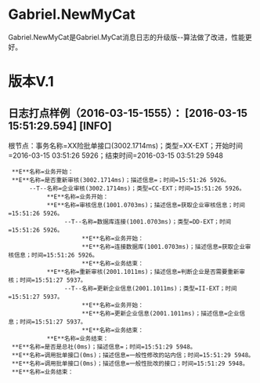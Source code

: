 # Gabriel.NewMyCat
Gabriel.NewMyCat是Gabriel.MyCat消息日志的升级版--算法做了改进，性能更好。
# 版本V.1
日志打点样例（2016-03-15-1555）：
[2016-03-15 15:51:29.594] [INFO] 
---------------------
根节点：事务名称=XX险批单接口(3002.1714ms)；类型=XX-EXT；开始时间=2016-03-15 03:51:26 5926；结束时间=2016-03-15 03:51:29 5948

     **E**名称=业务开始：
     **E**名称=是否重新审核(3002.1714ms)；描述信息=；时间=15:51:26 5926。
          --T--名称=企业审核(3002.1714ms)；类型=CC-EXT；时间=15:51:26 5926。
               **E**名称=业务开始：
               **E**名称=审核信息(1001.0703ms)；描述信息=获取企业审核信息；时间=15:51:26 5926。
                    --T--名称=数据库连接(1001.0703ms)；类型=DD-EXT；时间=15:51:26 5926。
                         **E**名称=业务开始：
                         **E**名称=连接数据库(1001.0703ms)；描述信息=获取企业审核信息；时间=15:51:26 5926。
                         **E**名称=业务结束：
               **E**名称=重新审核(2001.1011ms)；描述信息=判断企业是否需要重新审核；时间=15:51:27 5937。
                    --T--名称=更新企业信息(2001.1011ms)；类型=II-EXT；时间=15:51:27 5937。
                         **E**名称=业务开始：
                         **E**名称=更新企业信息(2001.1011ms)；描述信息=企业信息；时间=15:51:27 5937。
                         **E**名称=业务结束：
               **E**名称=业务结束：
     **E**名称=是否是总社(0ms)；描述信息=；时间=15:51:29 5948。
     **E**名称=调用批单接口(0ms)；描述信息=一般性修改的站内信；时间=15:51:29 5948。
     **E**名称=调用批单接口(0ms)；描述信息=一般性批改的接口；时间=15:51:29 5948。
     **E**名称=业务结束：

